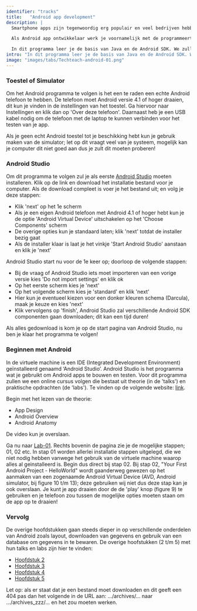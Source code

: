 ```yaml
---
identifier: "tracks"
title:	 "Android app development"
description: |
  Smartphone apps zijn tegenwoordig erg populair en veel bedrijven hebben hun eigen app voor klanten en/of medewerkers. Daarom leer je in dit programma hoe je een app bouwt voor Android telefoons.

  Als Android app ontwikkelaar werk je voornamelijk met de programmeertaal Java. Je zal naast Java verschillende onderdelen van de Android Software Development Kit (Android SDK) gaan gebruiken om verschillende onderdelen van een telefoon te kunnen gebruiken. Voor een app maak je zowel de interface, datgene wat je kunt zien van een app, als de achterliggende logica.

  In dit programma leer je de basis van Java en de Android SDK. We zullen gebruik maken van een echte telefoon (of eventueel de simulator) om de app te bouwen en uit te proberen.
intro: "In dit programma leer je de basis van Java en de Android SDK. We zullen gebruik maken van een Android telefoon om de app te bouwen en uit te proberen. Deze pagina bevat ook instructies om de benodigde software op je computer te installeren zodat je direct kan starten met het programma."
image: "images/tabs/Techteach-android-01.png"
---
```


### Toestel of Simulator

Om het Android programma te volgen is het een te raden een echte Android telefoon te hebben. De telefoon moet Android versie 4.1 of hoger draaien, dit kun je vinden in de instellingen van het toestel. Ga hiervoor naar Instellingen en klik dan op 'Over deze telefoon'. Daarnaast heb je een USB kabel nodig om de telefoon met de laptop te kunnen verbinden voor het testen van je app. 

Als je geen echt Android toestel tot je beschikking hebt kun je gebruik maken van de simulator; let op dit vraagt veel van je systeem, mogelijk kan je computer dit niet goed aan dus je zult dit moeten proberen!

### Android Studio

Om dit programma te volgen zul je als eerste [Android Studio](https://developer.android.com/studio/index.html) moeten installeren. 
Klik op de link en download het installatie bestand voor je computer. Als de download compleet is voer je het bestand uit; en volg je deze stappen:

* Klik 'next' op het 1e scherm
* Als je een eigen Android telefoon met Android 4.1 of hoger hebt kun je de optie 'Android Virtual Device' uitschakelen op het 'Choose Components' scherm
* De overige opties kun je standaard laten; klik 'next' totdat de installer bezig gaat
* Als de installer klaar is laat je het vinkje 'Start Android Studio' aanstaan en klik je 'next'

Android Studio start nu voor de 1e keer op; doorloop de volgende stappen:

* Bij de vraag of Android Studio iets moet importeren van een vorige versie kies 'Do not import settings' en klik ok
* Op het eerste scherm kies je 'next'
* Op het volgende scherm kies je 'standard' en klik 'next'
* Hier kun je eventueel kiezen voor een donker kleuren schema (Darcula), maak je keuze en kies 'next'
* Klik vervolgens op 'finish', Android Studio zal verschillende Android SDK componenten gaan downloaden; dit kan een tijd duren!

Als alles gedownload is kom je op de start pagina van Android Studio, nu ben je klaar het programma te volgen!

### Beginnen met Android

In de virtuele machine is een IDE (Integrated Development Environment) geïnstalleerd genaamd ‘Android Studio’. Android Studio is het programma wat je gebruikt om Android apps te bouwen en testen. Voor dit programma zullen we een online cursus volgen die bestaat uit theorie (in de 'talks') en praktische opdrachten (de 'labs'). Te vinden op de volgende website: [link](https://ddrohan.github.io/msc-mad/topic01-overview-and-tools/index.html). 

Begin met het lezen van de theorie:

* App Design
* Android Overview
* Android Anatomy

De video kun je overslaan. 

Ga nu naar [Lab-01](https://ddrohan.github.io/msc-mad/topic01-overview-and-tools/book-a-lab-01/index.html). Rechts bovenin de pagina zie je de mogelijke stappen; 01, 02 etc. In stap 01 worden allerlei installatie stappen uitgelegd, die we niet nodig hebben vanwege het gebruik van de virtuele machine waarop alles al geinstalleerd is. Begin dus direct bij stap 02. Bij stap 02, "Your First Android Project - HelloWorld" wordt gaanderweg gewezen op het aanmaken van een zogenaamde Android Virtual Device (AVD, Android simulator, bij figure 10 t/m 13); deze gebruiken wij niet dus deze stap kan je ook overslaan. Je kunt je app draaien door de de 'play' knop (figure 9) te gebruiken en je telefoon zou tussen de mogelijke opties moeten staan om de app op te draaien!

### Vervolg

De overige hoofdstukken gaan steeds dieper in op verschillende onderdelen van Android zoals layout, downloaden van gegevens en gebruik van een database om gegevens in te bewaren. De overige hoofstukken (2 t/m 5) met hun talks en labs zijn hier te vinden:

* [Hoofdstuk 2](https://ddrohan.github.io/msc-mad/topic02-ui-design/index.html)
* [Hoofdstuk 3](https://ddrohan.github.io/msc-mad/topic03-networking/index.html)
* [Hoofdstuk 4](https://ddrohan.github.io/msc-mad/topic04-google-services/index.html)
* [Hoofdstuk 5](https://ddrohan.github.io/msc-mad/topic05-firebase/index.html)

Let op: als er staat dat je een bestand moet downloaden en dit geeft een 404 pas dan het volgende in de URL aan: …/archives/… naar …/archives_zzz/… en het zou moeten werken.